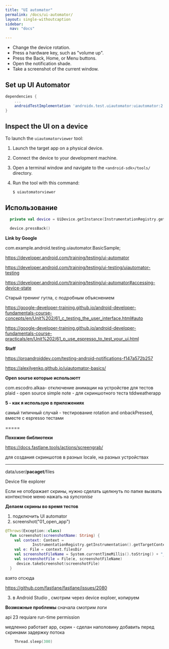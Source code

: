 ```yaml
---
title: "UI automator"
permalink: /docs/ui-automator/
layout: single-withoutcaption
sidebar:
  nav: "docs"

---
```

- Change the device rotation.
- Press a hardware key, such as "volume up".
- Press the Back, Home, or Menu buttons.
- Open the notification shade.
- Take a screenshot of the current window.

## Set up UI Automator

```groovy
dependencies {
    ...
    androidTestImplementation 'androidx.test.uiautomator:uiautomator:2.2.0'
}
```


## Inspect the UI on a device

To launch the `uiautomatorviewer` tool:

1. Launch the target app on a physical device.

2. Connect the device to your development machine.

3. Open a terminal window and navigate to the `<android-sdk>/tools/` directory.

4. Run the tool with this command:

   ```
   $ uiautomatorviewer
   ```

## Использование

```kotlin
  private val device = UiDevice.getInstance(InstrumentationRegistry.getInstrumentation())

  device.pressBack()
```


**Link by Google**

com.example.android.testing.uiautomator.BasicSample;

https://developer.android.com/training/testing/ui-automator

https://developer.android.com/training/testing/ui-testing/uiautomator-testing

https://developer.android.com/training/testing/ui-automator#accessing-device-state

Старый тренинг гугла, с подробным объяснением

https://google-developer-training.github.io/android-developer-fundamentals-course-concepts/en/Unit%202/61_c_testing_the_user_interface.html#auto

https://google-developer-training.github.io/android-developer-fundamentals-course-practicals/en/Unit%202/61_p_use_espresso_to_test_your_ui.html


**Staff**

https://proandroiddev.com/testing-android-notifications-f147a572b257

https://alexilyenko.github.io/uiautomator-basics/

**Open sourse которые использютт**

com.escodro.alkaa-   отключение анимации на устройстве для тестов
plaid  - open source
simple note - для скриншотного теста
tddweatherapp

**5 - как я использую в приложениях**

самый типичный случай -  тестирование rotation and onbackPressed, вместе с espresso тестами

=====

**Похожие библиотеки**

https://docs.fastlane.tools/actions/screengrab/

для создания скриншотов в разных locale, на разных устройствах


****

data/user/**pacaget**/files


Device file explorer 

Если не отображает скрины, нужно сделать
щелкнуть по папке
вызвать контекстное меню
нажать на *syncronise*

**Делаем скрины во время тестов**
1) подключить UI automator
2)  
   screenshot("01_open_app")


```kotlin
@Throws(Exception::class)
  fun screenshot(screenshotName: String) {
    val context: Context =
            InstrumentationRegistry.getInstrumentation().getTargetContext().getApplicationContext()
    val e: File = context.filesDir
    val screenshotFileName = System.currentTimeMillis().toString() + "_" + screenshotName + ".png"
    val screenshotFile = File(e, screenshotFileName)
     device.takeScreenshot(screenshotFile)
  }
```
взято отсюда

https://github.com/fastlane/fastlane/issues/2080

3) в Android Studio , смотрим через device exploer, копируем


**Возможные проблемы**
сначала смотрим логи


api 23  requiare run-time permission

медленно работает app, скрин - сделан наполовину
добавить перед скринами задержку потока

```kotlin
    Thread.sleep(300)
```







